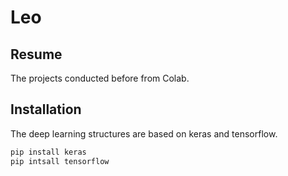 # Leo

## Resume
The projects conducted before from Colab.

## Installation
The deep learning structures are based on keras and tensorflow.

```bash
pip install keras
pip intsall tensorflow
```
